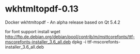 # wkhtmltopdf-0.13
Docker wkhtmltopdf - An alpha release based on Qt 5.4.2

for font support install
wget http://ftp.de.debian.org/debian/pool/contrib/m/msttcorefonts/ttf-mscorefonts-installer_3.6_all.deb
dpkg -i ttf-mscorefonts-installer_3.6_all.deb

